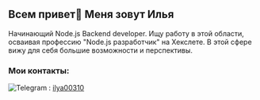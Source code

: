 ## Всем привет👋 Меня зовут Илья

Начинающий Node.js Backend developer.
Ищу работу в этой области, осваивая профессию "Node.js разработчик" на Хекслете.
В этой сфере вижу для себя большие возможности и перспективы.

### Мои контакты:
![Telegram](https://img.shields.io/badge/Telegram-2CA5E0?style=for-the-badge&logo=telegram&logoColor=white) :  [ilya00310](https://t.me/Ilya_shikman)
